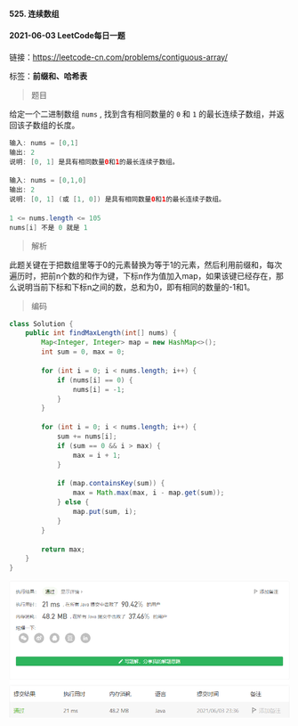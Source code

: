 #### 525. 连续数组

#### 2021-06-03 LeetCode每日一题

链接：https://leetcode-cn.com/problems/contiguous-array/

标签：**前缀和、哈希表**

> 题目

给定一个二进制数组 `nums` , 找到含有相同数量的 `0` 和 `1` 的最长连续子数组，并返回该子数组的长度。

```java
输入: nums = [0,1]
输出: 2
说明: [0, 1] 是具有相同数量0和1的最长连续子数组。
    
输入: nums = [0,1,0]
输出: 2
说明: [0, 1] (或 [1, 0]) 是具有相同数量0和1的最长连续子数组。
    
1 <= nums.length <= 105
nums[i] 不是 0 就是 1
```

> 解析

此题关键在于把数组里等于0的元素替换为等于1的元素，然后利用前缀和，每次遍历时，把前n个数的和作为键，下标n作为值加入map，如果该键已经存在，那么说明当前下标和下标n之间的数，总和为0，即有相同的数量的-1和1。

> 编码

```java
class Solution {
    public int findMaxLength(int[] nums) {
        Map<Integer, Integer> map = new HashMap<>();
        int sum = 0, max = 0;

        for (int i = 0; i < nums.length; i++) {
            if (nums[i] == 0) {
                nums[i] = -1;
            }
        }

        for (int i = 0; i < nums.length; i++) {
            sum += nums[i];
            if (sum == 0 && i > max) {
                max = i + 1;
            }

            if (map.containsKey(sum)) {
                max = Math.max(max, i - map.get(sum));
            } else {
                map.put(sum, i);
            }
        }

        return max;
    }
}
```

![image-20210603233610796](525.连续数组.assets/image-20210603233610796.png)